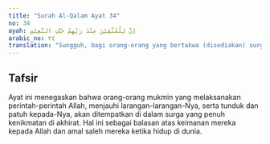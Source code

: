 ```yaml
---
title: "Surah Al-Qalam Ayat 34"
no: 34
ayah: اِنَّ لِلْمُتَّقِيْنَ عِنْدَ رَبِّهِمْ جَنّٰتِ النَّعِيْمِ 
arabic_no: ٣٤
translation: "Sungguh, bagi orang-orang yang bertakwa (disediakan) surga yang penuh kenikmatan di sisi Tuhannya."
---
```


## Tafsir

Ayat ini menegaskan bahwa orang-orang mukmin yang melaksanakan perintah-perintah Allah, menjauhi larangan-larangan-Nya, serta tunduk dan patuh kepada-Nya, akan ditempatkan di dalam surga yang penuh kenikmatan di akhirat. Hal ini sebagai balasan atas keimanan mereka kepada Allah dan amal saleh mereka ketika hidup di dunia.